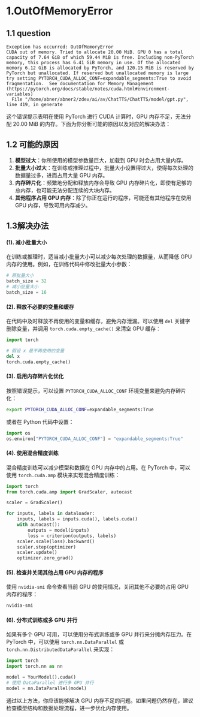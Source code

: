 # 1.OutOfMemoryError

## 1.1 question

```
Exception has occurred: OutOfMemoryError
CUDA out of memory. Tried to allocate 20.00 MiB. GPU 0 has a total capacity of 7.64 GiB of which 59.44 MiB is free. Including non-PyTorch memory, this process has 6.41 GiB memory in use. Of the allocated memory 6.12 GiB is allocated by PyTorch, and 120.15 MiB is reserved by PyTorch but unallocated. If reserved but unallocated memory is large try setting PYTORCH_CUDA_ALLOC_CONF=expandable_segments:True to avoid fragmentation.  See documentation for Memory Management  (https://pytorch.org/docs/stable/notes/cuda.html#environment-variables)
  File "/home/abner/abner2/zdev/ai/av/ChatTTS/ChatTTS/model/gpt.py", line 419, in generate
```

这个错误提示表明在使用 PyTorch 进行 CUDA 计算时，GPU 内存不足，无法分配 20.00 MiB 的内存。下面为你分析可能的原因以及对应的解决办法：

## 1.2 可能的原因
1. **模型过大**：你所使用的模型参数量巨大，加载到 GPU 时会占用大量内存。
2. **批量大小过大**：在训练或推理过程中，批量大小设置得过大，使得每次处理的数据量过多，进而占用大量 GPU 内存。
3. **内存碎片化**：频繁地分配和释放内存会导致 GPU 内存碎片化，即使有足够的总内存，也可能无法分配连续的大块内存。
4. **其他程序占用 GPU 内存**：除了你正在运行的程序，可能还有其他程序在使用 GPU 内存，导致可用内存减少。

## 1.3解决办法

#### (1). 减小批量大小
在训练或推理时，适当减小批量大小可以减少每次处理的数据量，从而降低 GPU 内存的使用。例如，在训练代码中修改批量大小参数：
```python
# 原批量大小
batch_size = 32
# 减小批量大小
batch_size = 16
```

#### (2). 释放不必要的变量和缓存
在代码中及时释放不再使用的变量和缓存，避免内存泄漏。可以使用 `del` 关键字删除变量，并调用 `torch.cuda.empty_cache()` 来清空 GPU 缓存：
```python
import torch

# 假设 x 是不再使用的变量
del x
torch.cuda.empty_cache()
```

#### (3). 启用内存碎片化优化
按照错误提示，可以设置 `PYTORCH_CUDA_ALLOC_CONF` 环境变量来避免内存碎片化：
```bash
export PYTORCH_CUDA_ALLOC_CONF=expandable_segments:True
```
或者在 Python 代码中设置：
```python
import os
os.environ["PYTORCH_CUDA_ALLOC_CONF"] = "expandable_segments:True"
```

#### (4). 使用混合精度训练
混合精度训练可以减少模型和数据在 GPU 内存中的占用。在 PyTorch 中，可以使用 `torch.cuda.amp` 模块来实现混合精度训练：
```python
import torch
from torch.cuda.amp import GradScaler, autocast

scaler = GradScaler()

for inputs, labels in dataloader:
    inputs, labels = inputs.cuda(), labels.cuda()
    with autocast():
        outputs = model(inputs)
        loss = criterion(outputs, labels)
    scaler.scale(loss).backward()
    scaler.step(optimizer)
    scaler.update()
    optimizer.zero_grad()
```

#### (5). 检查并关闭其他占用 GPU 内存的程序
使用 `nvidia-smi` 命令查看当前 GPU 的使用情况，关闭其他不必要的占用 GPU 内存的程序：
```bash
nvidia-smi
```

#### (6). 分布式训练或多 GPU 并行
如果有多个 GPU 可用，可以使用分布式训练或多 GPU 并行来分摊内存压力。在 PyTorch 中，可以使用 `torch.nn.DataParallel` 或 `torch.nn.DistributedDataParallel` 来实现：
```python
import torch
import torch.nn as nn

model = YourModel().cuda()
# 使用 DataParallel 进行多 GPU 并行
model = nn.DataParallel(model)
```

通过以上方法，你应该能够解决 GPU 内存不足的问题。如果问题仍然存在，建议检查模型结构和数据处理流程，进一步优化内存使用。 